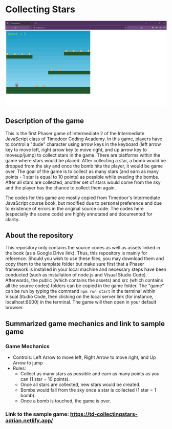 # Collecting Stars

![Collecting Stars Sample Output](https://github.com/ajgquional/Timedoor_CollectingStars/blob/ccd4abee9ce0e3bb5b53de6c33a75896c6d2ae9c/CollectingStarsSampleOutput.png)

## Description of the game
This is the first Phaser game of Intermediate 2 of the Intermediate JavaScript class of Timedoor Coding Academy. In this game, players have to control a "dude" character using arrow keys in the keyboard (left arrow key to move left, right arrow key to move right, and up arrow key to moveup/jump) to collect stars in the game. There are platforms within the game where stars would be placed. After collecting a star, a bomb would be dropped from the sky and once the bomb hits the player, it would be game over. The goal of the game is to collect as many stars (and earn as many points - 1 star is equal to 10 points) as possible while evading the bombs. After all stars are collected, another set of stars would come from the sky and the player has the chance to collect them again.

The codes for this game  are mostly copied from Timedoor's Intermediate JavaScript course book, but modified due to personal preference and due to existence of errors in the original source code. The codes here (especially the scene code) are highly annotated and documented for clarity.

## About the repository
This repository only contains the source codes as well as assets linked in the book (as a Google Drive link). Thus, this repository is mainly for reference. Should you wish to use these files, you may download them and copy them to the template folder but make sure first that a Phaser framework is installed in your local machine and necessary steps have been conducted (such as installation of node.js and Visual Studio Code). Afterwards, the public (which contains the assets) and src (which contains all the source codes) folders can be copied in the game folder. The "game" can be run by typing the command ```npm run start``` in the terminal within Visual Studio Code, then clicking on the local server link (for instance, localhost:8000) in the terminal. The game will then open in your default browser.

## Summarized game mechanics and link to sample game
### Game Mechanics
- Controls: Left Arrow to move left, Right Arrow to move right, and Up Arrow to jump
- Rules:
  - Collect as many stars as possible and earn as many points as you can (1 star = 10 points).
  - Once all stars are collected, new stars would be created.
  - Bombs would fall from the sky once a star is collected (1 star = 1 bomb).
  - Once a bomb is touched, the game is over.
  
### Link to the sample game: https://td-collectingstars-adrian.netlify.app/
  
